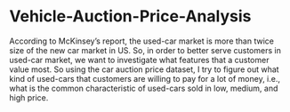 # Vehicle-Auction-Price-Analysis
According to McKinsey’s report, the used-car market is more than twice size of the new car market in US. So, in order to better serve customers in used-car market, we want to investigate what features that a customer value most.
So using the car auction price dataset, I try to figure out what kind of used-cars that customers are willing to pay for a lot of money, i.e., what is the common characteristic of used-cars sold in low, medium, and high price.
